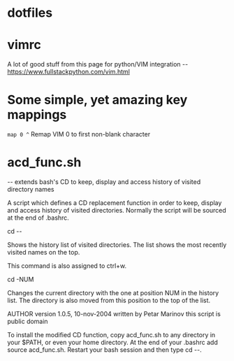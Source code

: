 # dotfiles

# vimrc

A lot of good stuff from this page for python/VIM integration --https://www.fullstackpython.com/vim.html

# Some simple, yet amazing key mappings

`map 0 ^`     Remap VIM 0 to first non-blank character

# acd\_func.sh
-- extends bash's CD to keep, display and access history of visited directory names

A script which defines a CD replacement function in order to keep, display and access history of visited directories. Normally the script will be sourced at the end of .bashrc.

cd --

Shows the history list of visited directories. The list shows the most recently visited names on the top.

This command is also assigned to ctrl+w.

cd -NUM

Changes the current directory with the one at position NUM in the history list. The directory is also moved from this position to the top of the list.

AUTHOR
version 1.0.5,  10-nov-2004
written by Petar Marinov
this script is public domain

To install the modified CD function, copy acd\_func.sh to any directory in your $PATH, or even your home directory. At the end of your .bashrc add source acd\_func.sh. Restart your bash session and then type cd --.
